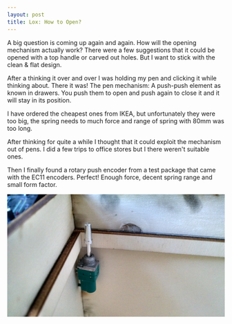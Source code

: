 ```yaml
---
layout: post
title: Lox: How to Open?
---
```


A big question is coming up again and again. How will the opening mechanism actually work?
There were a few suggestions that it could be opened with a top handle or carved out holes.
But I want to stick with the clean & flat design.

After a thinking it over and over I was holding my pen and clicking it while thinking about.
There it was! The pen mechanism: A push-push element as known in drawers.
You push them to open and push again to close it and it will stay in its position.

I have ordered the cheapest ones from IKEA, but unfortunately they were too big,
the spring needs to much force and range of spring with 80mm was too long.

After thinking for quite a while I thought that it could exploit the mechanism out of pens.
I did a few trips to office stores but I there weren't suitable ones.

Then I finally found a rotary push encoder from a test package that came with the
EC11 encoders. Perfect! Enough force, decent spring range and small form factor.

![alt text](/images/pushelement.jpg "Logo Title Text 1")
